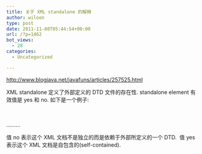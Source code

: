 ```yaml
---
title: 关于 XML standalone 的解释
author: wiloon
type: post
date: 2011-11-08T05:44:54+00:00
url: /?p=1462
bot_views:
  - 28
categories:
  - Uncategorized

---
```

<div>
  <a href="http://www.blogjava.net/javafuns/articles/257525.html">http://www.blogjava.net/javafuns/articles/257525.html</a>
</div>

XML standalone 定义了外部定义的 DTD 文件的存在性. standalone element 有效值是 yes 和 no. 如下是一个例子:

<div>
  <?xml version=&#8221;1.0&#8243; encoding=&#8221;UTF-8&#8243; standalone=&#8221;no&#8221;?><br /> <!DOCTYPE s1 PUBLIC &#8220;http://www.ibm.com/example.dtd&#8221; &#8220;example.dtd&#8221;><br /> <s1>&#8230;&#8230;&#8230;</s1>
</div>

值 no 表示这个 XML 文档不是独立的而是依赖于外部所定义的一个 DTD.  值 yes 表示这个 XML 文档是自包含的(self-contained).